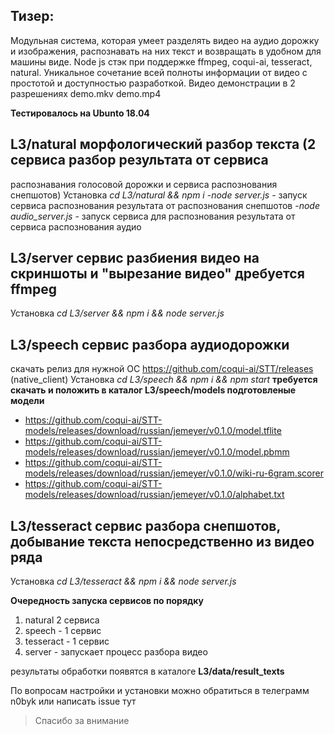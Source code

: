 ## **Тизер:**

Модульная система, которая умеет разделять видео на аудио дорожку и изображения, распознавать на них текст и возвращать в удобном для машины виде.
Node js стэк при поддержке ffmpeg, coqui-ai, tesseract, natural.
Уникальное сочетание всей полноты информации от видео с простотой и доступностью разработкой.
Видео демонстрации в 2 разрешениях demo.mkv demo.mp4

**Тестировалось на Ubunto 18.04**

## **L3/natural** морфологический разбор текста (2 сервиса разбор результата от сервиса

распознавания голосовой дорожки и сервиса распознования снепшотов)
Установка *cd L3/natural && npm i* 
-*node server.js* - запуск сервиса распознования результата от распознования снепшотов
-*node audio_server.js* - запуск сервиса для распознования результата от сервиса распознования аудио

## **L3/server** сервис разбиения видео на скриншоты и "вырезание видео" дребуется ffmpeg

Установка  *cd L3/server && npm i && node server.js*

## **L3/speech** сервис разбора аудиодорожки

скачать релиз для нужной ОС https://github.com/coqui-ai/STT/releases (native_client)
Установка *cd L3/speech && npm i && npm start*
**требуется скачать и положить в каталог L3/speech/models подготовленые модели**
- https://github.com/coqui-ai/STT-models/releases/download/russian/jemeyer/v0.1.0/model.tflite
- https://github.com/coqui-ai/STT-models/releases/download/russian/jemeyer/v0.1.0/model.pbmm
- https://github.com/coqui-ai/STT-models/releases/download/russian/jemeyer/v0.1.0/wiki-ru-6gram.scorer
- https://github.com/coqui-ai/STT-models/releases/download/russian/jemeyer/v0.1.0/alphabet.txt

## **L3/tesseract** сервис разбора снепшотов, добывание текста непосредственно из видео ряда

Установка *cd L3/tesseract && npm i && node server.js*


**Очередность запуска сервисов по порядку** 
 1. natural 2 сервиса 
 2. speech - 1 сервис 
 3. tesseract - 1 сервис 
 4. server -   запускает процесс разбора видео


результаты обработки появятся в каталоге **L3/data/result_texts**

По вопросам настройки и установки можно обратиться в телеграмм n0byk или написать issue тут

> Спасибо за внимание
